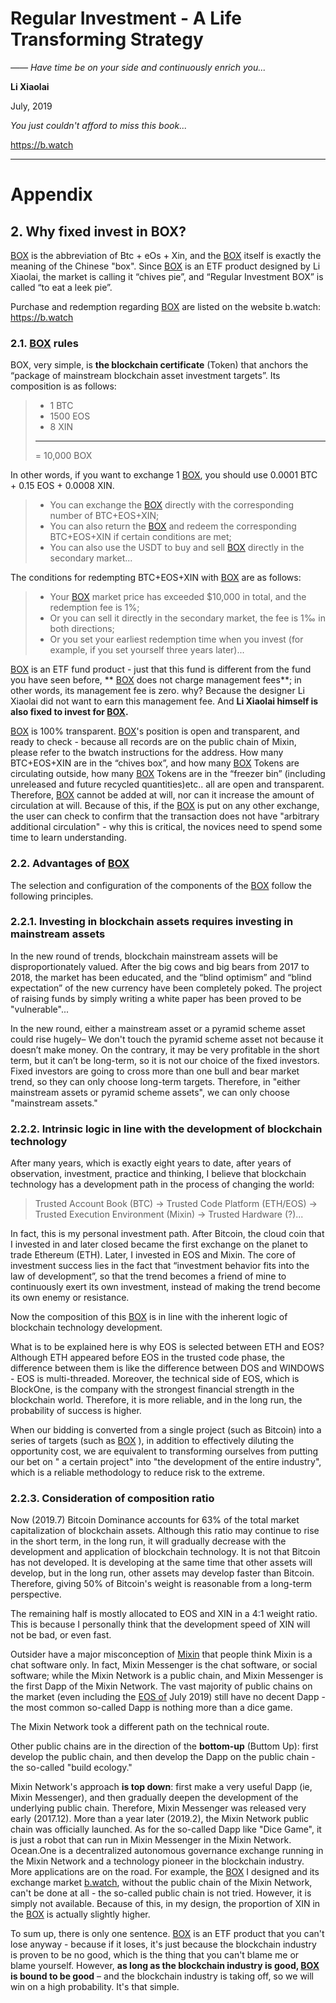 # Regular Investment - A Life Transforming Strategy

*—— Have time be on your side and continuously enrich you...*

**Li Xiaolai**

July, 2019

*You just couldn't afford to miss this book...*

https://b.watch

---

# Appendix

## 2. Why fixed invest in BOX?

[BOX](https://b.watch) is the abbreviation of Btc + eOs + Xin, and the [BOX](https://b.watch) itself is exactly the meaning of the Chinese "box". Since [BOX](https://b.watch) is an ETF product designed by Li Xiaolai, the market is calling it “chives pie”, and “Regular Investment BOX” is called “to eat a leek pie”.

Purchase and redemption regarding [BOX](https://b.watch) are listed on the website b.watch: https://b.watch

### 2.1. [BOX](https://b.watch) rules

BOX, very simple, is **the blockchain certificate** (Token) that anchors the “package of mainstream blockchain asset investment targets”. Its composition is as follows:

> - 1 BTC
> - 1500 EOS
> - 8 XIN
> ---
> = 10,000 BOX

In other words, if you want to exchange 1 [BOX](https://b.watch), you should use 0.0001 BTC + 0.15 EOS + 0.0008 XIN.

> - You can exchange the [BOX](https://b.watch) directly with the corresponding number of BTC+EOS+XIN;
> - You can also return the [BOX](https://b.watch) and redeem the corresponding BTC+EOS+XIN if certain conditions are met;
> - You can also use the USDT to buy and sell [BOX](https://b.watch) directly in the secondary market...

The conditions for redempting BTC+EOS+XIN with [BOX](https://b.watch) are as follows:

> - Your [BOX](https://b.watch) market price has exceeded $10,000 in total, and the redemption fee is 1%;
> - Or you can sell it directly in the secondary market, the fee is 1‰ in both directions;
> - Or you set your earliest redemption time when you invest (for example, if you set yourself three years later)...

[BOX](https://b.watch) is an ETF fund product - just that this fund is different from the fund you have seen before, ** [BOX](https://b.watch) does not charge management fees**; in other words, its management fee is zero. why? Because the designer Li Xiaolai did not want to earn this management fee. And <strong data-md-type="double_emphasis">Li Xiaolai himself is also fixed to invest for [BOX](https://b.watch).</strong>

[BOX](https://b.watch) is 100% transparent. [BOX](https://b.watch)'s position is open and transparent, and ready to check - because all records are on the public chain of Mixin, please refer to the bwatch instructions for the address. How many BTC+EOS+XIN are in the “chives box”, and how many [BOX](https://b.watch) Tokens are circulating outside, how many [BOX](https://b.watch) Tokens are in the “freezer bin” (including unreleased and future recycled quantities)etc.. all are open and transparent. Therefore, [BOX](https://b.watch) cannot be added at will, nor can it increase the amount of circulation at will. Because of this, if the [BOX](https://b.watch) is put on any other exchange, the user can check to confirm that the transaction does not have "arbitrary additional circulation" - why this is critical, the novices need to spend some time to learn understanding.

### 2.2. Advantages of [BOX](https://b.watch)

The selection and configuration of the components of the [BOX](https://b.watch) follow the following principles.

### 2.2.1. Investing in blockchain assets requires investing in mainstream assets

In the new round of trends, blockchain mainstream assets will be disproportionately valued. After the big cows and big bears from 2017 to 2018, the market has been educated, and the “blind optimism” and “blind expectation” of the new currency have been completely poked. The project of raising funds by simply writing a white paper has been proved to be "vulnerable"...

In the new round, either a mainstream asset or a pyramid scheme asset could rise hugely– We don't touch the pyramid scheme asset not because it doesn’t make money. On the contrary, it may be very profitable in the short term, but it can’t be long-term, so it is not our choice of the fixed investors. Fixed investors are going to cross more than one bull and bear market trend, so they can only choose long-term targets. Therefore, in "either mainstream assets or pyramid scheme assets", we can only choose "mainstream assets."

### 2.2.2. Intrinsic logic in line with the development of blockchain technology

After many years, which is exactly eight years to date, after years of observation, investment, practice and thinking, I believe that blockchain technology has a development path in the process of changing the world:

> Trusted Account Book (BTC) → Trusted Code Platform (ETH/EOS) → Trusted Execution Environment (Mixin) → Trusted Hardware (?)...

In fact, this is my personal investment path. After Bitcoin, the cloud coin that I invested in and later closed became the first exchange on the planet to trade Ethereum (ETH). Later, I invested in EOS and Mixin. The core of investment success lies in the fact that “investment behavior fits into the law of development”, so that the trend becomes a friend of mine to continuously exert its own investment, instead of making the trend become its own enemy or resistance.

Now the composition of this [BOX](https://b.watch) is in line with the inherent logic of blockchain technology development.

What is to be explained here is why EOS is selected between ETH and EOS? Although ETH appeared before EOS in the trusted code phase, the difference between them is like the difference between DOS and WINDOWS - EOS is multi-threaded. Moreover, the technical side of EOS, which is BlockOne, is the company with the strongest financial strength in the blockchain world. Therefore, it is more reliable, and in the long run, the probability of success is higher.

When our bidding is converted from a single project (such as Bitcoin) into a series of targets (such as [BOX](https://b.watch) ), in addition to effectively diluting the opportunity cost, we are equivalent to transforming ourselves from putting our bet on " a certain project" into "the development of the entire industry", which is a reliable methodology to reduce risk to the extreme.

### 2.2.3. Consideration of composition ratio

Now (2019.7) Bitcoin Dominance accounts for 63% of the total market capitalization of blockchain assets. Although this ratio may continue to rise in the short term, in the long run, it will gradually decrease with the development and application of blockchain technology. It is not that Bitcoin has not developed. It is developing at the same time that other assets will develop, but in the long run, other assets may develop faster than Bitcoin. Therefore, giving 50% of Bitcoin's weight is reasonable from a long-term perspective.

The remaining half is mostly allocated to EOS and XIN in a 4:1 weight ratio. This is because I personally think that the development speed of XIN will not be bad, or even fast.

Outsider have a major misconception of [Mixin](https://mixin.one) that people think Mixin is a chat software only. In fact, Mixin Messenger is the chat software, or social software; while the Mixin Network is a public chain, and Mixin Messenger is the first Dapp of the Mixin Network. The vast majority of public chains on the market (even including the [EOS of](https://eos.io) July 2019) still have no decent Dapp - the most common so-called Dapp is nothing more than a dice game.

The Mixin Network took a different path on the technical route.

Other public chains are in the direction of the **bottom-up** (Buttom Up): first develop the public chain, and then develop the Dapp on the public chain - the so-called "build ecology."

Mixin Network's approach **is top down**: first make a very useful Dapp (ie, Mixin Messenger), and then gradually deepen the development of the underlying public chain. Therefore, Mixin Messenger was released very early (2017.12). More than a year later (2019.2), the Mixin Network public chain was officially launched. As for the so-called Dapp like "Dice Game", it is just a robot that can run in Mixin Messenger in the Mixin Network. Ocean.One is a decentralized autonomous governance exchange running in the Mixin Network and a technology pioneer in the blockchain industry. More applications are on the road. For example, the [BOX](https://b.watch) I designed and its exchange market [b.watch](https://b.watch), without the public chain of the Mixin Network, can't be done at all - the so-called public chain is not tried. However, it is simply not available. Because of this, in my design, the proportion of XIN in the [BOX](https://b.watch) is actually slightly higher.

To sum up, there is only one sentence. [BOX](https://b.watch) is an ETF product that you can't lose anyway - because if it loses, it's just because the blockchain industry is proven to be no good, which is the thing that you can't blame me or blame yourself. However, <strong data-md-type="double_emphasis">as long as the blockchain industry is good, [BOX](https://b.watch) is bound to be good</strong> – and the blockchain industry is taking off, so we will win on a high probability. It's that simple.
